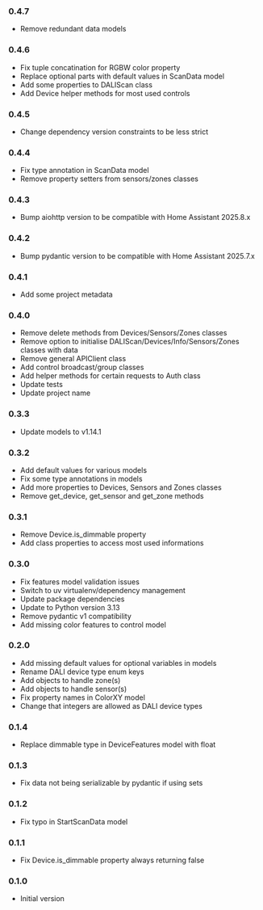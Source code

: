 ### 0.4.7
- Remove redundant data models

### 0.4.6
- Fix tuple concatination for RGBW color property
- Replace optional parts with default values in ScanData model
- Add some properties to DALIScan class
- Add Device helper methods for most used controls

### 0.4.5
- Change dependency version constraints to be less strict

### 0.4.4
- Fix type annotation in ScanData model
- Remove property setters from sensors/zones classes

### 0.4.3
- Bump aiohttp version to be compatible with Home Assistant 2025.8.x

### 0.4.2
- Bump pydantic version to be compatible with Home Assistant 2025.7.x

### 0.4.1
- Add some project metadata

### 0.4.0
- Remove delete methods from Devices/Sensors/Zones classes
- Remove option to initialise DALIScan/Devices/Info/Sensors/Zones classes with data
- Remove general APIClient class
- Add control broadcast/group classes
- Add helper methods for certain requests to Auth class
- Update tests
- Update project name

### 0.3.3
- Update models to v1.14.1

### 0.3.2
- Add default values for various models
- Fix some type annotations in models
- Add more properties to Devices, Sensors and Zones classes
- Remove get_device, get_sensor and get_zone methods

### 0.3.1
- Remove Device.is_dimmable property
- Add class properties to access most used informations

### 0.3.0
- Fix features model validation issues
- Switch to uv virtualenv/dependency management
- Update package dependencies
- Update to Python version 3.13
- Remove pydantic v1 compatibility
- Add missing color features to control model

### 0.2.0
- Add missing default values for optional variables in models
- Rename DALI device type enum keys
- Add objects to handle zone(s)
- Add objects to handle sensor(s)
- Fix property names in ColorXY model
- Change that integers are allowed as DALI device types

### 0.1.4
- Replace dimmable type in DeviceFeatures model with float

### 0.1.3
- Fix data not being serializable by pydantic if using sets

### 0.1.2
- Fix typo in StartScanData model

### 0.1.1
- Fix Device.is_dimmable property always returning false

### 0.1.0
- Initial version
